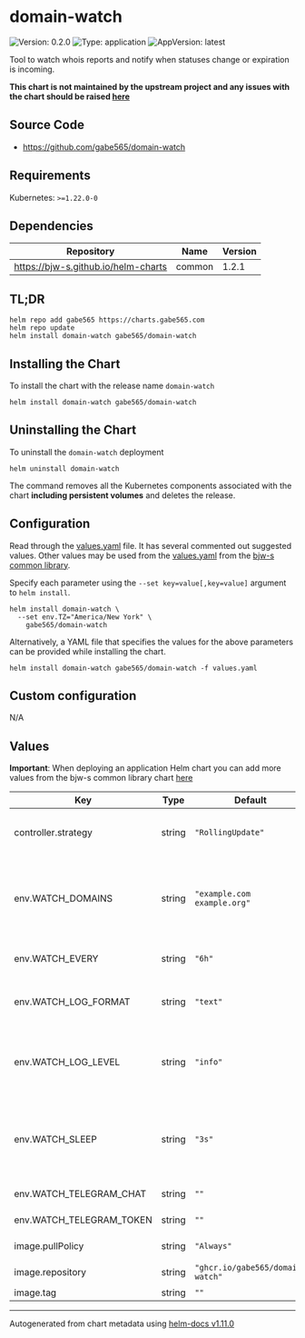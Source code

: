 # domain-watch

![Version: 0.2.0](https://img.shields.io/badge/Version-0.2.0-informational?style=flat-square) ![Type: application](https://img.shields.io/badge/Type-application-informational?style=flat-square) ![AppVersion: latest](https://img.shields.io/badge/AppVersion-latest-informational?style=flat-square)

Tool to watch whois reports and notify when statuses change or expiration is incoming.

**This chart is not maintained by the upstream project and any issues with the chart should be raised [here](https://github.com/gabe565/charts/issues/new)**

## Source Code

* <https://github.com/gabe565/domain-watch>

## Requirements

Kubernetes: `>=1.22.0-0`

## Dependencies

| Repository | Name | Version |
|------------|------|---------|
| https://bjw-s.github.io/helm-charts | common | 1.2.1 |

## TL;DR

```console
helm repo add gabe565 https://charts.gabe565.com
helm repo update
helm install domain-watch gabe565/domain-watch
```

## Installing the Chart

To install the chart with the release name `domain-watch`

```console
helm install domain-watch gabe565/domain-watch
```

## Uninstalling the Chart

To uninstall the `domain-watch` deployment

```console
helm uninstall domain-watch
```

The command removes all the Kubernetes components associated with the chart **including persistent volumes** and deletes the release.

## Configuration

Read through the [values.yaml](./values.yaml) file. It has several commented out suggested values.
Other values may be used from the [values.yaml](https://github.com/bjw-s/helm-charts/tree/main/charts/library/common/values.yaml) from the [bjw-s common library](https://github.com/bjw-s/helm-charts/tree/main/charts/library/common).

Specify each parameter using the `--set key=value[,key=value]` argument to `helm install`.

```console
helm install domain-watch \
  --set env.TZ="America/New York" \
    gabe565/domain-watch
```

Alternatively, a YAML file that specifies the values for the above parameters can be provided while installing the chart.

```console
helm install domain-watch gabe565/domain-watch -f values.yaml
```

## Custom configuration

N/A

## Values

**Important**: When deploying an application Helm chart you can add more values from the bjw-s common library chart [here](https://github.com/bjw-s/helm-charts/tree/main/charts/library/common)

| Key | Type | Default | Description |
|-----|------|---------|-------------|
| controller.strategy | string | `"RollingUpdate"` | Set the controller upgrade strategy |
| env.WATCH_DOMAINS | string | `"example.com example.org"` | Whitespace-separated list of domains to watch. See values.yaml for example. |
| env.WATCH_EVERY | string | `"6h"` | Domain check interval |
| env.WATCH_LOG_FORMAT | string | `"text"` | Log format. Valid options are text, json. |
| env.WATCH_LOG_LEVEL | string | `"info"` | Log level. Valid options are trace, debug, info, warn, error, fatal, panic. |
| env.WATCH_SLEEP | string | `"3s"` | Sleep interval between domain checks to avoid rate limits |
| env.WATCH_TELEGRAM_CHAT | string | `""` | Telegram chat ID |
| env.WATCH_TELEGRAM_TOKEN | string | `""` | Telegram token [[ref]](https://core.telegram.org/bots#6-botfather) |
| image.pullPolicy | string | `"Always"` | image pull policy |
| image.repository | string | `"ghcr.io/gabe565/domain-watch"` | image repository |
| image.tag | string | `""` | image tag |

----------------------------------------------
Autogenerated from chart metadata using [helm-docs v1.11.0](https://github.com/norwoodj/helm-docs/releases/v1.11.0)
